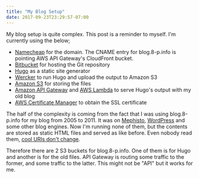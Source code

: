 ```yaml
---
title: "My Blog Setup"
date: 2017-09-23T23:29:57-07:00
---
```


My blog setup is quite complex. This post is a reminder to myself. I'm currently using the below;

* [Namecheap](https://www.namecheap.com/) for the domain. The CNAME entry for blog.8-p.info is pointing AWS API Gateway's CloudFront bucket.
* [Bitbucket](https://bitbucket.org/) for hosting the Git repository
* [Hugo](https://gohugo.io/) as a static site generator
* [Wercker](http://www.wercker.com/) to run Hugo and upload the output to Amazon S3
* [Amazon S3](https://aws.amazon.com/s3/) for storing the files
* [Amazon API Gateway](https://aws.amazon.com/api-gateway/) and [AWS Lambda](https://aws.amazon.com/lambda/) to serve Hugo's output with my old blog
* [AWS Certificate Manager](https://aws.amazon.com/certificate-manager/) to obtain the SSL certificate

The half of the complexity is coming from the fact that I was using blog.8-p.info for my blog from 2005 to 2011. It was on [Mephisto](https://github.com/mephistorb/mephisto), [WordPress](https://wordpress.org/) and some other blog engines. Now I'm running none of them, but the contents are stored as static HTML files and served as like before. Even nobody read them, [cool URIs don't change](https://www.w3.org/Provider/Style/URI.html).

Therefore there are 2 S3 buckets for blog.8-p.info. One of them is for Hugo and another is for the old files. API Gateway is routing some traffic to the former, and some traffic to the latter. This might not be "API" but it works for me.
